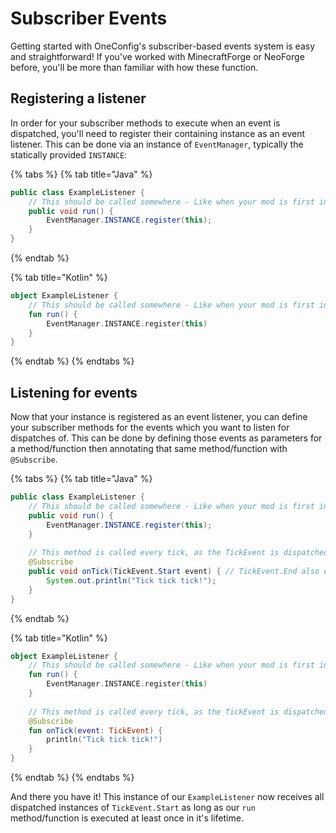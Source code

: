 # Subscriber Events

Getting started with OneConfig's subscriber-based events system is easy and straightforward! If you've worked with MinecraftForge or NeoForge before, you'll be more than familiar with how these function.

## Registering a listener

In order for your subscriber methods to execute when an event is dispatched, you'll need to register their containing instance as an event listener. This can be done via an instance of `EventManager`, typically the statically provided `INSTANCE`:

{% tabs %}
{% tab title="Java" %}
```java
public class ExampleListener {
    // This should be called somewhere - Like when your mod is first initialized
    public void run() {
        EventManager.INSTANCE.register(this);
    }
}
```
{% endtab %}

{% tab title="Kotlin" %}
```kotlin
object ExampleListener {
    // This should be called somewhere - Like when your mod is first initialized
    fun run() {
        EventManager.INSTANCE.register(this)
    }
}
```
{% endtab %}
{% endtabs %}

## Listening for events

Now that your instance is registered as an event listener, you can define your subscriber methods for the events which you want to listen for dispatches of. This can be done by defining those events as parameters for a method/function then annotating that same method/function with `@Subscribe`.

{% tabs %}
{% tab title="Java" %}
```java
public class ExampleListener {
    // This should be called somewhere - Like when your mod is first initialized
    public void run() {
        EventManager.INSTANCE.register(this);
    }
    
    // This method is called every tick, as the TickEvent is dispatched every game tick
    @Subscribe
    public void onTick(TickEvent.Start event) { // TickEvent.End also exists.
        System.out.println("Tick tick tick!");   
    }
}
```
{% endtab %}

{% tab title="Kotlin" %}
```kotlin
object ExampleListener {
    // This should be called somewhere - Like when your mod is first initialized
    fun run() {
        EventManager.INSTANCE.register(this)
    }
    
    // This method is called every tick, as the TickEvent is dispatched every game tick
    @Subscribe
    fun onTick(event: TickEvent) {
        println("Tick tick tick!")
    }
}
```
{% endtab %}
{% endtabs %}

And there you have it! This instance of our `ExampleListener` now receives all dispatched instances of `TickEvent.Start` as long as our `run` method/function is executed at least once in it's lifetime.
